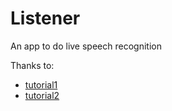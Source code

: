 # Listener
An app to do live speech recognition

Thanks to:
- [tutorial1](https://www.appcoda.com/siri-speech-framework/)
- [tutorial2](https://www.raywenderlich.com/155752/speech-recognition-tutorial-ios)
